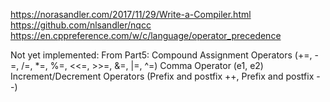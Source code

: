 https://norasandler.com/2017/11/29/Write-a-Compiler.html
https://github.com/nlsandler/nqcc
https://en.cppreference.com/w/c/language/operator_precedence

Not yet implemented:
From Part5:
Compound Assignment Operators (+=, -=, /=, *=, %=, <<=, >>=, &=, |=, ^=)
Comma Operator (e1, e2)
Increment/Decrement Operators (Prefix and postfix ++, Prefix and postfix --)